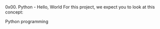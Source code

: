 0x00. Python - Hello, World
For this project, we expect you to look at this concept:

Python programming
